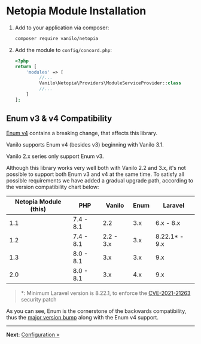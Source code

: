 # Netopia Module Installation

1. Add to your application via composer:
    ```bash
    composer require vanilo/netopia 
    ```
2. Add the module to `config/concord.php`:
    ```php
    <?php
    return [
        'modules' => [
             //...
             Vanilo\Netopia\Providers\ModuleServiceProvider::class
             //...
        ]
    ]; 
    ```

## Enum v3 & v4 Compatibility

[Enum v4](https://konekt.dev/enum/4.x/upgrade#return-argument-and-attribute-types)
contains a breaking change, that affects this library.

Vanilo supports Enum v4 (besides v3) beginning with Vanilo 3.1.

Vanilo 2.x series only support Enum v3.

Although this library works very well both with Vanilo 2.2 and 3.x, it's not possible to support
both Enum v3 and v4 at the same time. To satisfy all possible requirements we have added a
gradual upgrade path, according to the version compatibility chart below:

| Netopia Module (this) | PHP       | Vanilo    | Enum | Laravel       |
|-----------------------|-----------|-----------|------|---------------|
| 1.1                   | 7.4 - 8.1 | 2.2       | 3.x  | 6.x - 8.x     |
| 1.2                   | 7.4 - 8.1 | 2.2 - 3.x | 3.x  | 8.22.1* - 9.x |
| 1.3                   | 8.0 - 8.1 | 3.x       | 3.x  | 9.x           |
| 2.0                   | 8.0 - 8.1 | 3.x       | 4.x  | 9.x           |

> *: Minimum Laravel version is 8.22.1, to enforce the [CVE-2021-21263](https://blog.laravel.com/security-laravel-62011-7302-8221-released) security patch

As you can see, Enum is the cornerstone of the backwards compatibility,
thus the [major version bump](https://semver.org/) along with the Enum v4 support.  


---

**Next**: [Configuration &raquo;](configuration.md)

